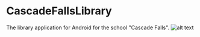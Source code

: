 # CascadeFallsLibrary
The library application for Android for the school "Cascade Falls".
![alt text](http://url/to/img.png)
